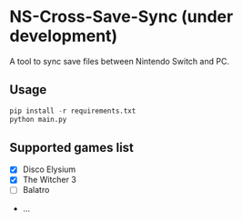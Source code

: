 # NS-Cross-Save-Sync (under development)

A tool to sync save files between Nintendo Switch and PC.

## Usage

```python
pip install -r requirements.txt
python main.py
```

## Supported games list

- [x] Disco Elysium
- [x] The Witcher 3
- [ ] Balatro
- ...

